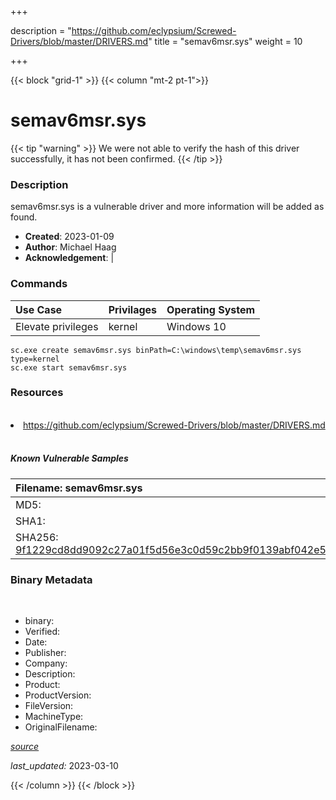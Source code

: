 +++

description = "https://github.com/eclypsium/Screwed-Drivers/blob/master/DRIVERS.md"
title = "semav6msr.sys"
weight = 10

+++


{{< block "grid-1" >}}
{{< column "mt-2 pt-1">}}




# semav6msr.sys 


{{< tip "warning" >}}
We were not able to verify the hash of this driver successfully, it has not been confirmed.
{{< /tip >}}




### Description


semav6msr.sys is a vulnerable driver and more information will be added as found.


- **Created**: 2023-01-09
- **Author**: Michael Haag
- **Acknowledgement**:  | [](https://twitter.com/)

### Commands

| Use Case | Privilages | Operating System | 
|:---- | ---- | ---- |
| Elevate privileges | kernel | Windows 10 |

```
sc.exe create semav6msr.sys binPath=C:\windows\temp\semav6msr.sys type=kernel
sc.exe start semav6msr.sys
```

### Resources
<br>


<li><a href=" https://github.com/eclypsium/Screwed-Drivers/blob/master/DRIVERS.md"> https://github.com/eclypsium/Screwed-Drivers/blob/master/DRIVERS.md</a></li>


<br>


##### Known Vulnerable Samples

| Filename: semav6msr.sys |
|:---- |
|MD5: <a href="https://www.virustotal.com/gui/file/{&#39;Filename&#39;: &#39;semav6msr.sys&#39;, &#39;MD5&#39;: &#39;&#39;, &#39;SHA1&#39;: &#39;&#39;, &#39;SHA256&#39;: &#39;9f1229cd8dd9092c27a01f5d56e3c0d59c2bb9f0139abf042e56f343637fda33&#39;}"></a>|
|SHA1: <a href="https://www.virustotal.com/gui/file/{&#39;Filename&#39;: &#39;semav6msr.sys&#39;, &#39;MD5&#39;: &#39;&#39;, &#39;SHA1&#39;: &#39;&#39;, &#39;SHA256&#39;: &#39;9f1229cd8dd9092c27a01f5d56e3c0d59c2bb9f0139abf042e56f343637fda33&#39;}"></a>|
|SHA256: <a href="https://www.virustotal.com/gui/file/{&#39;Filename&#39;: &#39;semav6msr.sys&#39;, &#39;MD5&#39;: &#39;&#39;, &#39;SHA1&#39;: &#39;&#39;, &#39;SHA256&#39;: &#39;9f1229cd8dd9092c27a01f5d56e3c0d59c2bb9f0139abf042e56f343637fda33&#39;}">9f1229cd8dd9092c27a01f5d56e3c0d59c2bb9f0139abf042e56f343637fda33</a>|




### Binary Metadata
<br>

- binary: 
- Verified: 
- Date: 
- Publisher: 
- Company: 
- Description: 
- Product: 
- ProductVersion: 
- FileVersion: 
- MachineType: 
- OriginalFilename: 

[*source*](https://github.com/magicsword-io/LOLDrivers/tree/main/yaml/semav6msr.sys.yml)

*last_updated:* 2023-03-10


{{< /column >}}
{{< /block >}}
